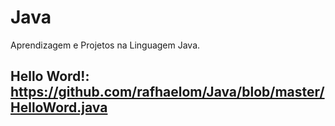 # Java
Aprendizagem e Projetos na Linguagem Java.

## Hello Word!: https://github.com/rafhaelom/Java/blob/master/HelloWord.java
